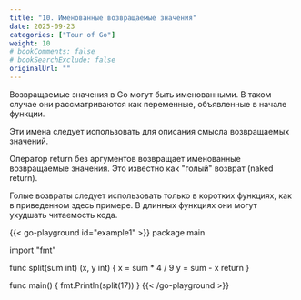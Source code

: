 ```yaml
---
title: "10. Именованные возвращаемые значения"
date: 2025-09-23
categories: ["Tour of Go"]
weight: 10
# bookComments: false
# bookSearchExclude: false
originalUrl: ""
---
```

Возвращаемые значения в Go могут быть именованными. В таком случае они рассматриваются как переменные, объявленные в начале функции.

Эти имена следует использовать для описания смысла возвращаемых значений.

Оператор return без аргументов возвращает именованные возвращаемые значения. Это известно как "голый" возврат (naked return).

Голые возвраты следует использовать только в коротких функциях, как в приведенном здесь примере. В длинных функциях они могут ухудшать читаемость кода.


{{< go-playground id="example1" >}}
package main

import "fmt"

func split(sum int) (x, y int) {
    x = sum * 4 / 9
    y = sum - x
    return
}

func main() {
    fmt.Println(split(17))
}
{{< /go-playground >}} 